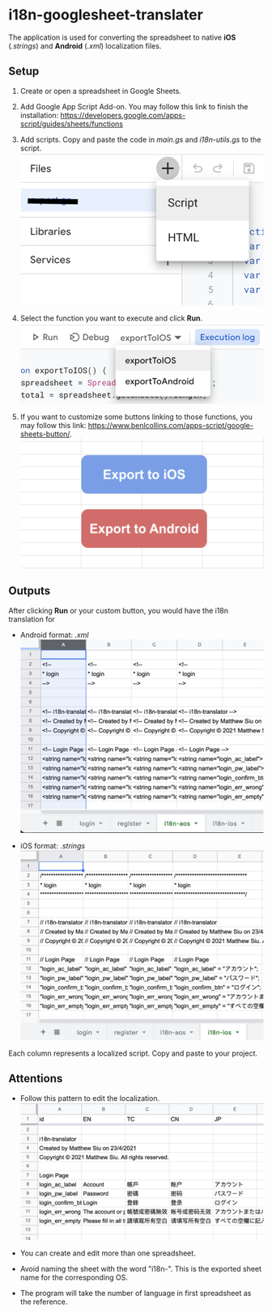 # i18n-googlesheet-translater

The application is used for converting the spreadsheet to native **iOS** (*.strings*) and **Android** (*.xml*) localization files.

## Setup

1. Create or open a spreadsheet in Google Sheets.

2. Add Google App Script Add-on. You may follow this link to finish the installation: https://developers.google.com/apps-script/guides/sheets/functions

3. Add scripts. Copy and paste the code in *main.gs* and *i18n-utils.gs* to the script.
![setup1](src/setup1.png)

4. Select the function you want to execute and click **Run**.
![setup2](src/setup2.png)

5. If you want to customize some buttons linking to those functions, you may follow this link: https://www.benlcollins.com/apps-script/google-sheets-button/.
![setup3](src/setup3.png)

## Outputs

After clicking **Run** or your custom button, you would have the i18n translation for
- Android format: *.xml*
![output1](src/output1.png)

- iOS format: *.strings*
![output2](src/output2.png)

Each column represents a localized script. Copy and paste to your project.

## Attentions

- Follow this pattern to edit the localization.
![format1](src/format1.png)

- You can create and edit more than one spreadsheet.

- Avoid naming the sheet with the word "i18n-". This is the exported sheet name for the corresponding OS.

- The program will take the number of language in first spreadsheet as the reference.
